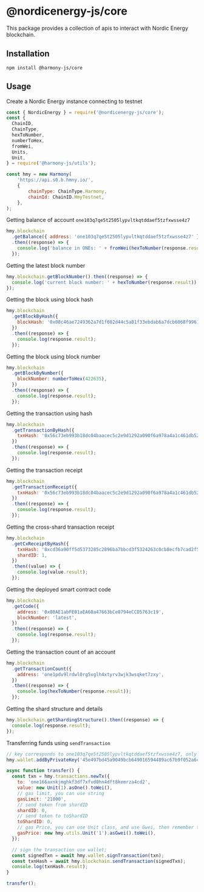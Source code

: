 # @nordicenergy-js/core

This package provides a collection of apis to interact with Nordic Energy blockchain.

## Installation

```
npm install @harmony-js/core
```

## Usage

Create a Nordic Energy instance connecting to testnet

```javascript
const { NordicEnergy } = require('@nordicenergy-js/core');
const {
  ChainID,
  ChainType,
  hexToNumber,
  numberToHex,
  fromWei,
  Units,
  Unit,
} = require('@harmony-js/utils');

const hmy = new Harmony(
    'https://api.s0.b.hmny.io/',
    {
        chainType: ChainType.Harmony,
        chainId: ChainID.HmyTestnet,
    },
);
```

Getting balance of account `one103q7qe5t2505lypvltkqtddaef5tzfxwsse4z7`
```javascript
hmy.blockchain
  .getBalance({ address: 'one103q7qe5t2505lypvltkqtddaef5tzfxwsse4z7' })
  .then((response) => {
    console.log('balance in ONEs: ' + fromWei(hexToNumber(response.result), Units.one));
  });
```

Getting the latest block number
```javascript
hmy.blockchain.getBlockNumber().then((response) => {
  console.log('current block number: ' + hexToNumber(response.result));
});
```

Getting the block using block hash
```javascript
hmy.blockchain
  .getBlockByHash({
    blockHash: '0x08c46ae7249362a7d1f602d44c5a81f33ebdab6a7dcb6068f99610b57911aafd',
  })
  .then((response) => {
    console.log(response.result);
  });
```

Getting the block using block number
```javascript
hmy.blockchain
  .getBlockByNumber({
    blockNumber: numberToHex(422635),
  })
  .then((response) => {
    console.log(response.result);
  });
```

Getting the transaction using hash
```javascript
hmy.blockchain
  .getTransactionByHash({
    txnHash: '0x56c73eb993b18dc04baacec5c2e9d1292a090f6a978a4a1c461db5255fcbc831',
  })
  .then((response) => {
    console.log(response.result);
  });
```

Getting the transaction receipt
```javascript
hmy.blockchain
  .getTransactionReceipt({
    txnHash: '0x56c73eb993b18dc04baacec5c2e9d1292a090f6a978a4a1c461db5255fcbc831',
  })
  .then((response) => {
    console.log(response.result);
  });
```

Getting the cross-shard transaction receipt
```javascript
hmy.blockchain
  .getCxReceiptByHash({
    txnHash: '0xcd36a90ff5d5373285c2896ba7bbcd3f5324263c0cb8ecfb7cad2f5fc2fbdbda',
    shardID: 1,
  })
  .then((value) => {
    console.log(value.result);
  });
```

Getting the deployed smart contract code
```javascript
hmy.blockchain
  .getCode({
    address: '0x08AE1abFE01aEA60a47663bCe0794eCCD5763c19',
    blockNumber: 'latest',
  })
  .then((response) => {
    console.log(response.result);
  });
```

Getting the transaction count of an account
```javascript
hmy.blockchain
  .getTransactionCount({
    address: 'one1pdv9lrdwl0rg5vglh4xtyrv3wjk3wsqket7zxy',
  })
  .then((response) => {
    console.log(hexToNumber(response.result));
  });
```

Getting the shard structure and details
```javascript
hmy.blockchain.getShardingStructure().then((response) => {
  console.log(response.result);
});
```

Transferring funds using `sendTransaction`
```javascript
// key corresponds to one103q7qe5t2505lypvltkqtddaef5tzfxwsse4z7, only has testnet balance
hmy.wallet.addByPrivateKey('45e497bd45a9049bcb649016594489ac67b9f052a6cdf5cb74ee2427a60bf25e');

async function transfer() {
  const txn = hmy.transactions.newTx({
    to: 'one166axnkjmghkf3df7xfvd0hn4dft8kemrza4cd2',
    value: new Unit(1).asOne().toWei(),
    // gas limit, you can use string
    gasLimit: '21000',
    // send token from shardID
    shardID: 0,
    // send token to toShardID
    toShardID: 0,
    // gas Price, you can use Unit class, and use Gwei, then remember to use toWei(), which will be transformed to BN
    gasPrice: new hmy.utils.Unit('1').asGwei().toWei(),
  });

  // sign the transaction use wallet;
  const signedTxn = await hmy.wallet.signTransaction(txn);
  const txnHash = await hmy.blockchain.sendTransaction(signedTxn);
  console.log(txnHash.result);
}

transfer();
```
